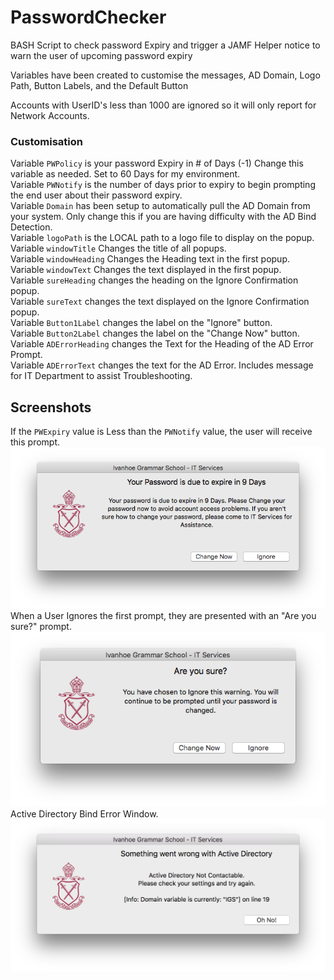 # PasswordChecker
BASH Script to check password Expiry and trigger a JAMF Helper notice to warn the user of upcoming password expiry

Variables have been created to customise the messages, AD Domain, Logo Path, Button Labels, and the Default Button

Accounts with UserID's less than 1000 are ignored so it will only report for Network Accounts.

### Customisation

Variable `PWPolicy` is your password Expiry in # of Days (-1) Change this variable as needed. Set to 60 Days for my environment.  
Variable `PWNotify` is the number of days prior to expiry to begin prompting the end user about their password expiry.  
Variable `Domain` has been setup to automatically pull the AD Domain from your system. Only change this if you are having difficulty with the AD Bind Detection.    
Variable `logoPath` is the LOCAL path to a logo file to display on the popup.  
Variable `windowTitle` Changes the title of all popups.  
Variable `windowHeading` Changes the Heading text in the first popup.  
Variable `windowText` Changes the text displayed in the first popup.  
Variable `sureHeading` changes the heading on the Ignore Confirmation popup.  
Variable `sureText` changes the text displayed on the Ignore Confirmation popup.  
Variable `Button1Label` changes the label on the "Ignore" button.  
Variable `Button2Label` changes the label on the "Change Now" button.  
Variable `ADErrorHeading` changes the Text for the Heading of the AD Error Prompt.  
Variable `ADErrorText` changes the text for the AD Error. Includes message for IT Department to assist Troubleshooting.  



## Screenshots
If the `PWExpiry` value is Less than the `PWNotify` value, the user will receive this prompt.  
![an example of the popup](https://github.com/DJStuey/PasswordChecker/blob/master/Sample1.png "Sample Window")  
When a User Ignores the first prompt, they are presented with an "Are you sure?" prompt.  
![an example of the popup](https://github.com/DJStuey/PasswordChecker/blob/master/Sample2.png "Confirm Ignore Window")  
Active Directory Bind Error Window.  
![Popup to warn of AD Bind Errors](https://github.com/DJStuey/PasswordChecker/blob/master/Sample3.png "AD Error")
